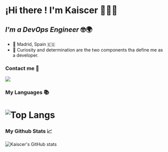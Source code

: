 # ¡Hi there ! I'm Kaiscer 🙋🏼‍♂️

## *I'm a DevOps Engineer* 🤓🌍

- 📍 Madrid, Spain 🇪🇸
- 🧠 Curiosity and determination are the two components tha define me as a developer.

### Contact me 📩

<p>
<a href="https://www.linkedin.com/in/kaiscervasquez/"><img src="https://img.shields.io/badge/Kaiscer Vasquez-0077B5?style=for-the-badge&logo=linkedIn&logoColor=white"></a>
</p>

### My Languages 📚

![Top Langs](https://github-readme-stats.vercel.app/api/top-langs/?username=Kaiscer&layout=compact&theme=radical)
=======
### My Github Stats 📈

![Kaiscer's GitHub stats](https://github-readme-stats.vercel.app/api?username=Kaiscer&show_icons=true&theme=radical)
